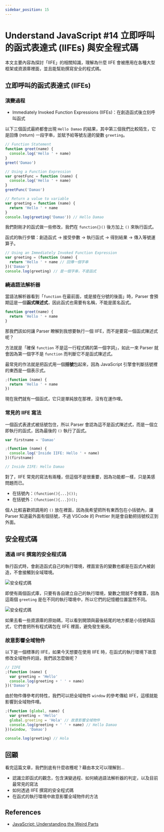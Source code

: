 ```yaml
---
sidebar_position: 15
---
```


# Understand JavaScript #14 立即呼叫的函式表達式 (IIFEs) 與安全程式碼

本文主要內容為探討「IIFE」的相關知識，理解為什麼 IIFE 會被應用在各種大型框架或資源庫裡面，並且能幫助撰寫安全的程式碼。

## 立即呼叫的函式表達式 (IIFEs)

### 演變過程

- Immediately Invoked Function Expressions (IIFEs)：在創造函式後立刻呼叫函式

以下三個函式最終都會出現 `Hello Damao` 的結果，其中第三個我們比較陌生，它是回傳 (return) 一段字串，並賦予給等號左邊的變數 `greeting`。

```javascript
// Function Statement
function greet(name) {
  console.log('Hello ' + name)
}
greet('Damao')

// Using a Function Expression
var greetFunc = function (name) {
  console.log('Hello ' + name)
}
greetFunc('Damao')

// Return a value to variable
var greeting = function (name) {
  return 'Hello ' + name
}
console.log(greeting('Damao')) // Hello Damao
```

我們對剛才的函式做一些修改，我們在 `function{}()` 後方加上 `()` 來執行函式。

函式的執行步驟：創造函式 → 接受參數 → 執行函式 → 得到結果 → 傳入等號運算子。

```javascript
// Using an Immediately Invoked Function Expression
var greeting = (function (name) {
  return 'Hello ' + name // 回傳一個字串
})('Damao')
console.log(greeting) // 是一個字串，不是函式
```

### 繞過語法解析器

當語法解析器看到「`function` 在最前面，或是接在分號的後面」時，Parser 會預期這是一個**函式陳述式**，因此函式也需要有名稱，不能是匿名函式。

```javascript
function greet(name) {
  return 'Hello ' + name
}
```

那我們該如何讓 Parser 瞭解到我想要執行一個 IIFE，而不是要寫一個函式陳述式呢？

方法就是「確保 `function` 不是這一行程式碼的第一個字詞」，如此一來 Parser 就會因為第一個字不是 `function` 而判斷它不是函式陳述式。

最常見的作法就是把函式用一個**括號**包起來，因為 JavaScript 引擎會判斷括號裡的東西是一個表示式。

```javascript
;(function (name) {
  return 'Hello ' + name
})
```

現在我們就有一個函式，它只是單純放在那裡，沒有在運作哩。

### 常見的 IIFE 寫法

一個函式表達式被括號包住，所以 Parser 會認為這不是函式陳述式，而是一個立即執行的函式，因為最後的 `()` 執行了函式。

```javascript
var firstname = 'Damao'

;(function (name) {
  console.log('Inside IIFE: Hello ' + name)
})(firstname)

// Inside IIFE: Hello Damao
```

對了，IIFE 常見的寫法有兩種，但這個不是很重要，因為功能都一樣，只是美感問題而已。

- 在括號內：`(function(){...}());`
- 在括號外：`(function(){...})();`

個人比較喜歡把調用的 `()` 放在裡面，因為我希望把所有東西包在小括號內，讓 Parser 知道最外面有個括號，不過 VSCode 的 Prettier 則是會自動把括號校正到外面。

## 安全程式碼

### 透過 IIFE 撰寫的安全程式碼

執行函式時，會創造函式自己的執行環境，裡面宣告的變數也都是在函式內被創造，不會接觸到全域環境。

![安全程式碼](https://i.imgur.com/iFXjP96.png)

即使有兩個函式庫，只要有各自建立自己的執行環境，變數之間就不會覆蓋，因為這兩個 `greeting` 是在不同的執行環境中，所以它們的記憶體位置當然不同。

![安全程式碼](https://i.imgur.com/5R1izB6.png)

如果去看一些資源庫的原始碼，可以看到開頭與最後結尾的地方都是小括號與函式，它們會把所有程式碼包在 IIFE 裡面，避免發生衝突。

### 故意影響全域物件

以下是一個標準的 IIFE，如果今天想要在使用 IIFE 時，在函式的執行環境下故意修改全域物件的話，我們該怎麼做呢？

```javascript
// IIFE
;(function (name) {
  var greeting = 'Hello'
  console.log(greeting + ' ' + name)
})('Damao')
```

由於物件傳參考的特性，我們可以把全域物件 `window` 的參考傳給 IIFE，這樣就能影響到全域物件哩。

```javascript
;(function (global, name) {
  var greeting = 'Hello'
  global.greeting = 'Hola' // 故意影響全域物件
  console.log(greeting + ' ' + name) // Hello Damao
})(window, 'Damao')

console.log(greeting) // Hola
```

## 回顧

看完這篇文章，我們到底有什麼收穫呢？藉由本文可以理解到…

- 認識立即函式的觀念，包含演變過程、如何繞過語法解析器的判定，以及目前最常見的寫法
- 如何透過 IIFE 撰寫的安全程式碼
- 在函式的執行環境中故意影響全域物件的方法

## References

- [JavaScript: Understanding the Weird Parts](https://www.udemy.com/course/understand-javascript/)
